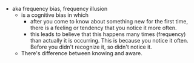 - aka frequency bias, frequency illusion
    - is a cognitive bias in which 
        - after you come to know about something new for the first time, there is a feeling or tendency that you notice it more often.
        - this leads to believe that this happens many times (frequency) than actually it is occurring. This is because you notice it often. Before you didn't recognize it, so didn't notice it. 
    - There's difference between knowing and aware. 
